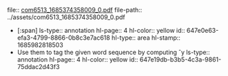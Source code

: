 file:: [com6513_1685374358009_0.pdf](../assets/com6513_1685374358009_0.pdf)
file-path:: ../assets/com6513_1685374358009_0.pdf

- [:span]
  ls-type:: annotation
  hl-page:: 4
  hl-color:: yellow
  id:: 647e0e63-efa3-4799-8866-0b8c3e7ac618
  hl-type:: area
  hl-stamp:: 1685982818503
- Use them to tag the given word sequence by computing ˆy
  ls-type:: annotation
  hl-page:: 4
  hl-color:: yellow
  id:: 647e19db-b3b5-4c3a-9861-75ddac2d43f3